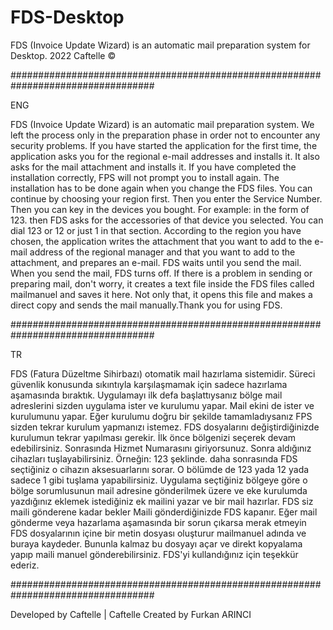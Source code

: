 # FDS-Desktop
FDS (Invoice Update Wizard) is an automatic mail preparation system for Desktop. 2022 Caftelle ©

##################################################################################

ENG

FDS (Invoice Update Wizard) is an automatic mail preparation system. We left the process only in the preparation phase in order not to encounter any security problems. If you have started the application for the first time, the application asks you for the regional e-mail addresses and installs it. It also asks for the mail attachment and installs it. If you have completed the installation correctly, FPS will not prompt you to install again. The installation has to be done again when you change the FDS files. You can continue by choosing your region first. Then you enter the Service Number. Then you can key in the devices you bought. For example: in the form of 123. then FDS asks for the accessories of that device you selected. You can dial 123 or 12 or just 1 in that section. According to the region you have chosen, the application writes the attachment that you want to add to the e-mail address of the regional manager and that you want to add to the attachment, and prepares an e-mail. FDS waits until you send the mail. When you send the mail, FDS turns off. If there is a problem in sending or preparing mail, don't worry, it creates a text file inside the FDS files called mailmanuel and saves it here. Not only that, it opens this file and makes a direct copy and sends the mail manually.Thank you for using FDS.

##################################################################################

TR

FDS (Fatura Düzeltme Sihirbazı) otomatik mail hazırlama sistemidir. Süreci güvenlik konusunda sıkıntıyla karşılaşmamak için sadece hazırlama aşamasında bıraktık. Uygulamayı ilk defa başlattıysanız bölge mail adreslerini sizden uygulama ister ve kurulumu yapar. Mail ekini de ister ve kurulumunu yapar. Eğer kurulumu doğru bir şekilde tamamladıysanız FPS sizden tekrar kurulum yapmanızı istemez. FDS dosyalarını değiştirdiğinizde kurulumun tekrar yapılması gerekir. İlk önce bölgenizi seçerek devam edebilirsiniz. Sonrasında Hizmet Numarasını giriyorsunuz. Sonra aldığınız cihazları tuşlayabilirsiniz. Örneğin: 123 şeklinde. daha sonrasında FDS seçtiğiniz o cihazın aksesuarlarını sorar. O bölümde de 123 yada 12 yada sadece 1 gibi tuşlama yapabilirsiniz. Uygulama seçtiğiniz bölgeye göre o bölge sorumlusunun mail adresine gönderilmek üzere ve eke kurulumda yazdığınız eklemek istediğiniz ek mailini yazar ve bir mail hazırlar. FDS siz maili gönderene kadar bekler Maili gönderdiğinizde FDS kapanır. Eğer mail gönderme veya hazarlama aşamasında bir sorun çıkarsa merak etmeyin FDS dosyalarının içine bir metin dosyası oluşturur mailmanuel adında ve buraya kaydeder. Bununla kalmaz bu dosyayı açar ve direkt kopyalama yapıp maili manuel gönderebilirsiniz. FDS'yi kullandığınız için teşekkür ederiz.

##################################################################################

Developed by Caftelle | Caftelle Created by Furkan ARINCI
